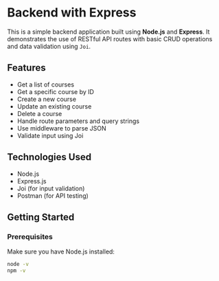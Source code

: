 # Backend with Express

This is a simple backend application built using **Node.js** and **Express**. It demonstrates the use of RESTful API routes with basic CRUD operations and data validation using `Joi`.

## Features

- Get a list of courses
- Get a specific course by ID
- Create a new course
- Update an existing course
- Delete a course
- Handle route parameters and query strings
- Use middleware to parse JSON
- Validate input using Joi

## Technologies Used

- Node.js
- Express.js
- Joi (for input validation)
- Postman (for API testing)

## Getting Started

### Prerequisites

Make sure you have Node.js installed:
```bash
node -v
npm -v
